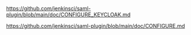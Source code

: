 https://github.com/jenkinsci/saml-plugin/blob/main/doc/CONFIGURE_KEYCLOAK.md

https://github.com/jenkinsci/saml-plugin/blob/main/doc/CONFIGURE.md
